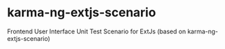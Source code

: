 karma-ng-extjs-scenario
=======================

Frontend User Interface Unit Test Scenario for ExtJs (based on karma-ng-extjs-scenario)
